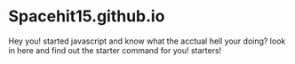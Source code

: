 # Spacehit15.github.io
Hey you! started javascript and know what the acctual hell your doing? look in here and find out the starter command for you! starters!
